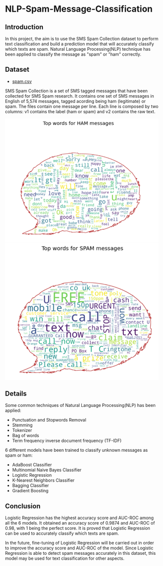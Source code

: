 # NLP-Spam-Message-Classification

## Introduction
In this project, the aim is to use the SMS Spam Collection dataset to perform text classification and build a prediction model that will accurately classify which texts are spam. Natural Language Processing(NLP) technique has been applied to classify the message as "spam" or "ham" correctly.

## Dataset
- [spam.csv](https://www.kaggle.com/uciml/sms-spam-collection-dataset)

SMS Spam Collection is a set of SMS tagged messages that have been collected for SMS Spam research. It contains one set of SMS messages in English of 5,574 messages, tagged acording being ham (legitimate) or spam. The files contain one message per line. Each line is composed by two columns: v1 contains the label (ham or spam) and v2 contains the raw text.

![](/screenshots/screenshot_wordcloud_ham.png?raw=true)
![](/screenshots/screenshot_wordcloud_spam.png?raw=true)

## Details
Some common techniques of Natural Language Processing(NLP) has been applied:

- Punctuation and Stopwords Removal
- Stemming
- Tokenizer
- Bag of words
- Term frequency inverse document frequency (TF-IDF)

6 different models have been trained to classify unknown messages as spam or ham:

- AdaBoost Classifier
- Multinomial Naive Bayes Classifier
- Logistic Regression
- K-Nearest Neighbors Classifier
- Bagging Classifier
- Gradient Boosting

## Conclusion
Logistic Regression has the highest accuracy score and AUC-ROC among all the 6 models. It obtained an accuracy score of 0.9874 and AUC-ROC of 0.98, with 1 being the perfect score. It is proved that Logistic Regression can be used to accurately classify which texts are spam.

In the future, fine-tuning of Logistic Regression will be carried out in order to improve the accuracy score and AUC-ROC of the model. Since Logistic Regression is able to detect spam messages accurately in this dataset, this model may be used for text classification for other aspects.

